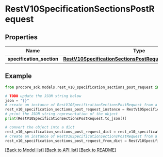 # RestV10SpecificationSectionsPostRequest


## Properties

Name | Type | Description | Notes
------------ | ------------- | ------------- | -------------
**specification_section** | [**RestV10SpecificationSectionsPostRequestSpecificationSection**](RestV10SpecificationSectionsPostRequestSpecificationSection.md) |  | 

## Example

```python
from procore_sdk.models.rest_v10_specification_sections_post_request import RestV10SpecificationSectionsPostRequest

# TODO update the JSON string below
json = "{}"
# create an instance of RestV10SpecificationSectionsPostRequest from a JSON string
rest_v10_specification_sections_post_request_instance = RestV10SpecificationSectionsPostRequest.from_json(json)
# print the JSON string representation of the object
print(RestV10SpecificationSectionsPostRequest.to_json())

# convert the object into a dict
rest_v10_specification_sections_post_request_dict = rest_v10_specification_sections_post_request_instance.to_dict()
# create an instance of RestV10SpecificationSectionsPostRequest from a dict
rest_v10_specification_sections_post_request_from_dict = RestV10SpecificationSectionsPostRequest.from_dict(rest_v10_specification_sections_post_request_dict)
```
[[Back to Model list]](../README.md#documentation-for-models) [[Back to API list]](../README.md#documentation-for-api-endpoints) [[Back to README]](../README.md)


